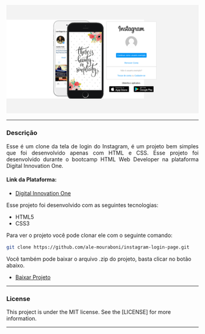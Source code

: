 ![Demo](readme/demo.png)

---

<div style="text-align: justify">

### Descrição
Esse é um clone da tela de login do Instagram, é um projeto bem simples que foi desenvolvido apenas com HTML e CSS. Esse projeto foi desenvolvido durante o bootcamp HTML Web Developer na plataforma Digital Innovation One.

</div>

#### Link da Plataforma:

* [Digital Innovation One](https://digitalinnovation.one/)

Esse projeto foi desenvolvido com as seguintes tecnologias:
* HTML5
* CSS3

Para ver o projeto você pode clonar ele com o seguinte comando:    

```sh
git clone https://github.com/ale-mouraboni/instagram-login-page.git
```  
  
Você também pode baixar o arquivo .zip do projeto, basta clicar no botão abaixo.  
  
* [Baixar Projeto](https://github.com/ale-mouraboni/instagram-login-page/archive/refs/heads/main.zip)

---

### License
This project is under the MIT license. See the [LICENSE] for more information.

---
